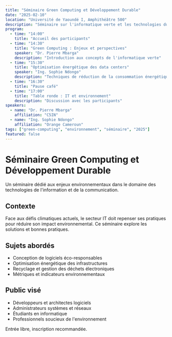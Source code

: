 ```yaml
---
title: "Séminaire Green Computing et Développement Durable"
date: "2025-02-10"
location: "Université de Yaoundé I, Amphithéâtre 500"
description: "Séminaire sur l'informatique verte et les technologies durables"
program:
  - time: "14:00"
    title: "Accueil des participants"
  - time: "14:30"
    title: "Green Computing : Enjeux et perspectives"
    speaker: "Dr. Pierre Mbarga"
    description: "Introduction aux concepts de l'informatique verte"
  - time: "15:30"
    title: "Optimisation énergétique des data centers"
    speaker: "Ing. Sophie Ndongo"
    description: "Techniques de réduction de la consommation énergétique"
  - time: "16:30"
    title: "Pause café"
  - time: "17:00"
    title: "Table ronde : IT et environnement"
    description: "Discussion avec les participants"
speakers:
  - name: "Dr. Pierre Mbarga"
    affiliation: "C5IN"
  - name: "Ing. Sophie Ndongo"
    affiliation: "Orange Cameroun"
tags: ["green-computing", "environnement", "séminaire", "2025"]
featured: false
---
```


# Séminaire Green Computing et Développement Durable

Un séminaire dédié aux enjeux environnementaux dans le domaine des technologies de l'information et de la communication.

## Contexte

Face aux défis climatiques actuels, le secteur IT doit repenser ses pratiques pour réduire son impact environnemental. Ce séminaire explore les solutions et bonnes pratiques.

## Sujets abordés

- Conception de logiciels éco-responsables
- Optimisation énergétique des infrastructures
- Recyclage et gestion des déchets électroniques
- Métriques et indicateurs environnementaux

## Public visé

- Développeurs et architectes logiciels
- Administrateurs systèmes et réseaux
- Étudiants en informatique
- Professionnels soucieux de l'environnement

Entrée libre, inscription recommandée.